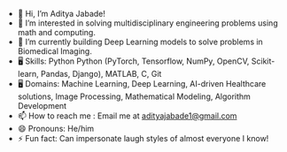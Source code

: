 - 👋 Hi, I’m Aditya Jabade! 
- 👀 I’m interested in solving multidisciplinary engineering problems using math and computing. 
- 🌱 I’m currently building Deep Learning models to solve problems in Biomedical Imaging.
- 🖥️ Skills: Python Python (PyTorch, Tensorflow, NumPy, OpenCV, Scikit-learn, Pandas, Django), MATLAB, C, Git
- 🖥️ Domains: Machine Learning, Deep Learning, AI-driven Healthcare solutions, Image Processing, Mathematical Modeling, Algorithm Development
- 📫 How to reach me : Email me at adityajabade1@gmail.com
- 😄 Pronouns: He/him
- ⚡ Fun fact: Can impersonate laugh styles of almost everyone I know! 

<!---
Aditya-dev5/Aditya-dev5 is a ✨ special ✨ repository because its `README.md` (this file) appears on your GitHub profile.
You can click the Preview link to take a look at your changes.
--->
